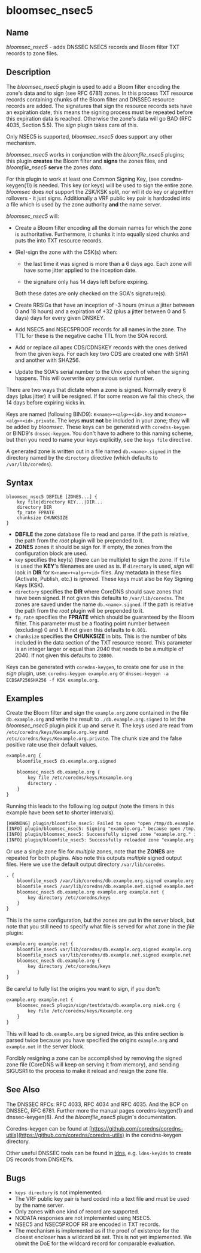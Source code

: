 # bloomsec_nsec5

## Name

*bloomsec_nsec5* - adds DNSSEC NSEC5 records and Bloom filter TXT records to zone files.

## Description

The *bloomsec_nsec5* plugin is used to add a Bloom filter encoding the zone's data and to sign (see RFC 6781) zones. In this process TXT resource records containing chunks of the Bloom filter and DNSSEC resource records are
added. The signatures that sign the resource records sets have an expiration date, this means the
signing process must be repeated before this expiration data is reached. Otherwise the zone's data
will go BAD (RFC 4035, Section 5.5). The *sign* plugin takes care of this.

Only NSEC5 is supported, *bloomsec_nsec5* does support any other mechanism.

*bloomsec_nsec5* works in conjunction with the *bloomfile_nsec5* plugins; this plugin **creates** the Bloom filter and **signs** the zones
files, and *bloomfile_nsec5* **serve** the zones *data*.

For this plugin to work at least one Common Signing Key, (see coredns-keygen(1)) is needed. This key
(or keys) will be used to sign the entire zone. *bloomsec* does *not* support the ZSK/KSK split, nor will
it do key or algorithm rollovers - it just signs. Additionally a VRF public key pair is hardcoded into a file which is used by the zone authority **and** the name server.

*bloomsec_nsec5* will:
 * Create a Bloom filter encoding all the domain names for which the zone is authoritative. Furthermore, it chunks it into equally sized chunks and puts the into TXT resource records.

 *  (Re)-sign the zone with the CSK(s) when:

     -  the last time it was signed is more than a 6 days ago. Each zone will have some jitter
        applied to the inception date.

     -  the signature only has 14 days left before expiring.

    Both these dates are only checked on the SOA's signature(s).

 *  Create RRSIGs that have an inception of -3 hours (minus a jitter between 0 and 18 hours)
    and a expiration of +32 (plus a jitter between 0 and 5 days) days for every given DNSKEY.

 *  Add NSEC5 and NSEC5PROOF records for all names in the zone. The TTL for these is the negative cache TTL from the
    SOA record.

 *  Add or replace *all* apex CDS/CDNSKEY records with the ones derived from the given keys. For
    each key two CDS are created one with SHA1 and another with SHA256.

 *  Update the SOA's serial number to the *Unix epoch* of when the signing happens. This will
    overwrite *any* previous serial number.


There are two ways that dictate when a zone is signed. Normally every 6 days (plus jitter) it will
be resigned. If for some reason we fail this check, the 14 days before expiring kicks in.

Keys are named (following BIND9): `K<name>+<alg>+<id>.key` and `K<name>+<alg>+<id>.private`.
The keys **must not** be included in your zone; they will be added by *bloomsec*. These keys can be
generated with `coredns-keygen` or BIND9's `dnssec-keygen`. You don't have to adhere to this naming
scheme, but then you need to name your keys explicitly, see the `keys file` directive.

A generated zone is written out in a file named `db.<name>.signed` in the directory named by the
`directory` directive (which defaults to `/var/lib/coredns`).

## Syntax

~~~
bloomsec_nsec5 DBFILE [ZONES...] {
    key file|directory KEY...|DIR...
    directory DIR
    fp_rate FPRATE
    chunksize CHUNKSIZE
}
~~~

*  **DBFILE** the zone database file to read and parse. If the path is relative, the path from the
   *root* plugin will be prepended to it.
*  **ZONES** zones it should be sign for. If empty, the zones from the configuration block are
   used.
* `key` specifies the key(s) (there can be multiple) to sign the zone. If `file` is
   used the **KEY**'s filenames are used as is. If `directory` is used, *sign* will look in **DIR**
   for `K<name>+<alg>+<id>` files. Any metadata in these files (Activate, Publish, etc.) is
   *ignored*. These keys must also be Key Signing Keys (KSK).
*  `directory` specifies the **DIR** where CoreDNS should save zones that have been signed.
   If not given this defaults to `/var/lib/coredns`. The zones are saved under the name
   `db.<name>.signed`. If the path is relative the path from the *root* plugin will be prepended
   to it.
* `fp_rate` specifies the **FPRATE** which should be guaranteed by the Bloom filter. This parameter must be a floating point number between (excluding) 0 and 1.
    If not given this defaults to `0.001`.
* `chunksize` specifies the **CHUNKSIZE** in bits. This is the number of bits included in the data section of the TXT resource record. This parameter is an integer larger or equal than 2040 that needs to be a multiple of 2040.
    If not given this defaults to `28800`.

Keys can be generated with `coredns-keygen`, to create one for use in the *sign* plugin, use:
`coredns-keygen example.org` or `dnssec-keygen -a ECDSAP256SHA256 -f KSK example.org`.

## Examples

Create the Bloom filter and sign the `example.org` zone contained in the file `db.example.org` and write the result to
`./db.example.org.signed` to let the *bloomsec_nsec5* plugin pick it up and serve it. The keys used
are read from `/etc/coredns/keys/Kexample.org.key` and `/etc/coredns/keys/Kexample.org.private`. The chunk size and the false positive rate use their default values.

~~~ txt
example.org {
    bloomfile_nsec5 db.example.org.signed

    bloomsec_nsec5 db.example.org {
        key file /etc/coredns/keys/Kexample.org
        directory .
    }
}
~~~

Running this leads to the following log output (note the timers in this example have been set to
shorter intervals).

~~~ txt
[WARNING] plugin/bloomfile_nsec5: Failed to open "open /tmp/db.example.org.signed: no such file or directory": trying again in 1m0s
[INFO] plugin/bloomsec_nsec5: Signing "example.org." because open /tmp/db.example.org.signed: no such file or directory
[INFO] plugin/bloomsec_nsec5: Successfully signed zone "example.org." in "/tmp/db.example.org.signed" with key tags "59725" and 1564766865 SOA serial, elapsed 9.357933ms, next: 2019-08-02T22:27:45.270Z
[INFO] plugin/bloomfile_nsec5: Successfully reloaded zone "example.org." in "/tmp/db.example.org.signed" with serial 1564766865
~~~

Or use a single zone file for *multiple* zones, note that the **ZONES** are repeated for both plugins.
Also note this outputs *multiple* signed output files. Here we use the default output directory
`/var/lib/coredns`.

~~~ txt
. {
    bloomfile_nsec5 /var/lib/coredns/db.example.org.signed example.org
    bloomfile_nsec5 /var/lib/coredns/db.example.net.signed example.net
    bloomsec_nsec5 db.example.org example.org example.net {
        key directory /etc/coredns/keys
    }
}
~~~

This is the same configuration, but the zones are put in the server block, but note that you still
need to specify what file is served for what zone in the *file* plugin:

~~~ txt
example.org example.net {
    bloomfile_nsec5 var/lib/coredns/db.example.org.signed example.org
    bloomfile_nsec5 var/lib/coredns/db.example.net.signed example.net
    bloomsec_nsec5 db.example.org {
        key directory /etc/coredns/keys
    }
}
~~~

Be careful to fully list the origins you want to sign, if you don't:

~~~ txt
example.org example.net {
    bloomsec_nsec5 plugin/sign/testdata/db.example.org miek.org {
        key file /etc/coredns/keys/Kexample.org
    }
}
~~~

This will lead to `db.example.org` be signed *twice*, as this entire section is parsed twice because
you have specified the origins `example.org` and `example.net` in the server block.

Forcibly resigning a zone can be accomplished by removing the signed zone file (CoreDNS will keep
on serving it from memory), and sending SIGUSR1 to the process to make it reload and resign the zone
file.

## See Also

The DNSSEC RFCs: RFC 4033, RFC 4034 and RFC 4035. And the BCP on DNSSEC, RFC 6781. Further more the
manual pages coredns-keygen(1) and dnssec-keygen(8). And the *bloomfile_nsec5* plugin's documentation.

Coredns-keygen can be found at
[https://github.com/coredns/coredns-utils](https://github.com/coredns/coredns-utils) in the
coredns-keygen directory.

Other useful DNSSEC tools can be found in [ldns](https://nlnetlabs.nl/projects/ldns/about/), e.g.
`ldns-key2ds` to create DS records from DNSKEYs.

## Bugs

- `keys directory` is not implemented.
- The VRF public key pair is hard coded into a text file and must be used by the name server.
- Only zones with one kind of record are supported.
- NODATA responses are not implemented using NSEC5.
- NSEC5 and NSEC5PROOF RR are encoded in TXT records.
- The mechanism is implemented as if the proof of existence for the closest encloser has a wildcard bit set. This is not yet implemented. We obmit the DoE for the wildcard record for comparable evaluation.

